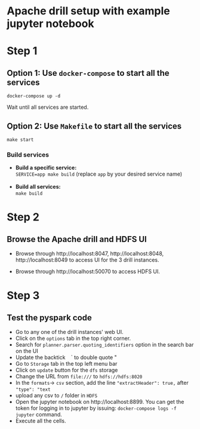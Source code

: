 # Apache drill setup with example jupyter notebook

# Step 1
## Option 1: Use `docker-compose` to start all the services

```
docker-compose up -d
```
Wait until all services are started.

## Option 2: Use `Makefile` to start all the services

```
make start
```

### Build services

* <b> Build a specific service: </b> <br />
      ```SERVICE=app make build``` (replace `app` by your desired service name) <br /><br />
* <b> Build all services: </b> <br /> `make build`

# Step 2
## Browse the Apache drill and HDFS UI

* Browse through http://localhost:8047, http://localhost:8048, http://localhost:8049 to access UI for the 3 drill instances.

* Browse through http://localhost:50070 to access HDFS UI.

# Step 3
## Test the pyspark code

* Go to any one of the drill instances' web UI.
* Click on the `options` tab in the top right corner.
* Search for `planner.parser.quoting_identifiers` option in the search bar on the UI
* Update the backtick ` ` ` to  double quote "
* Go to `Storage` tab in the top left menu bar
* Click on `update` button for the `dfs` storage
* Change the URL from `file:///` to `hdfs://hdfs:8020`
* In the `formats`-> `csv` section, add the line `"extractHeader": true,` after `"type": "text`
* upload any csv to `/` folder in `HDFS`
* Open the jupyter notebook on http://localhost:8899. You can get the token for logging in to jupyter by issuing:
`docker-compose logs -f jupyter` command.
* Execute all the cells.
